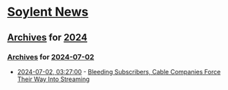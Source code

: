 # [Soylent News](../../../README.md)

## [Archives](../../index.md) for [2024](../index.md)

### [Archives](../../index.md) for [2024-07-02](index.md)

* [2024-07-02, 03:27:00](https://soylentnews.org/article.pl?sid=24/07/02/0048225&from=rss) - [Bleeding Subscribers, Cable Companies Force Their Way Into Streaming](https://soylentnews.org/article.pl?sid=24/07/02/0048225&from=rss)
